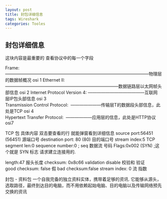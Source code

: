 ```yaml
---
layout: post
title: 封包详细信息
tags: Wireshark
categories: Tooles
---
```





## 封包详细信息
这块内容是最重要的   查看协议中的每一个字段

Frame:   —————————————————————————————————物理层的数据帧概况  osi 1
Ethernet II: ——————————————————————————数据链路层以太网帧头部信息 osi 2
Internet Protocol Version 4: —————————————互联网层IP包头部信息 osi 3  
Transmission Control Protocol:  ———————传输层T的数据段头部信息，此处是TCP osi 4  
Hypertext Transfer Protocol:  ——————应用层的信息，此处是HTTP协议  osi7




TCP 包 具体内容  双击要查看的行  就能弹窗看到详细信息
source port:56451 (56451)          源端口号
destination port: 80 (80)   目的端口号
stream index:5 
TCP segment len:0
sequence number:0         ;  seq 数据流 号码
Flags:0x002 (SYN)         ;这个就是 SYN 标志  请求建立连接用的.



length:47       报头长度
checksum: 0x8c66 validation disable        校验和    验证  
good checksum: false 假
bad checksum:false
stream index: 0   流  指数






封包 - 资料包
一个自我完备的独立资料实体，携带着足够的资讯.
它能够从源头，选取路径，最终到达目的电脑，而不用依赖起始电脑、目的电脑以及传输网络预先交换的资讯

